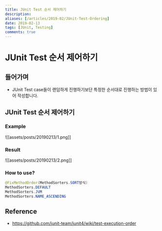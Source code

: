 ```yaml
---
title: JUnit Test 순서 제어하기
description: 
aliases: [/articles/2019-02/JUnit-Test-Ordering]
date: 2019-02-13
tags: [JUnit, Testing]
comments: true
---
```

# JUnit Test 순서 제어하기
## 들어가며
- JUnit Test case들이 랜덤하게 진행하기보단 특정한 순서대로 진행하는 방법이 있어 작성합니다.

## JUnit Test 순서 제어하기

### Example
![[assets/posts/20190213/1.png]]

### Result
![[assets/posts/20190213/2.png]]

### How to use?
```java
@FixMethodOrder(MethodSorters.SORT방식)
MethodSorters.DEFAULT
MethodSorters.JVM
MethodSorters.NAME_ASCENDING
```

## Reference
- <https://github.com/junit-team/junit4/wiki/test-execution-order>
